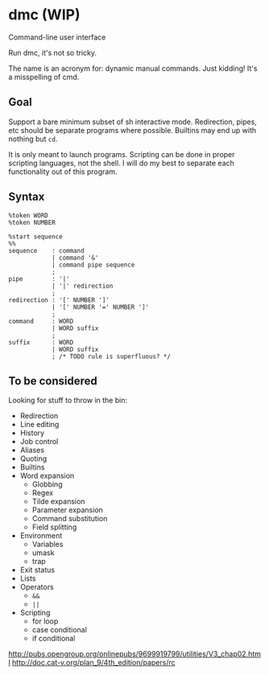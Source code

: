 dmc (WIP)
========
Command-line user interface

Run dmc, it's not so tricky.

The name is an acronym for: dynamic manual commands.
Just kidding! It's a misspelling of cmd.

Goal
----
Support a bare minimum subset of sh interactive mode.
Redirection, pipes, etc should be separate programs where possible.
Builtins may end up with nothing but `cd`.

It is only meant to launch programs.
Scripting can be done in proper scripting languages, not the shell.
I will do my best to separate each functionality out of this program.

Syntax
------
```
%token WORD
%token NUMBER

%start sequence
%%
sequence    : command
            | command '&'
            | command pipe sequence
            ;
pipe        : '|'
            | '|' redirection
            ;
redirection : '[' NUMBER ']'
            | '[' NUMBER '=' NUMBER ']'
            ;
command     : WORD
            | WORD suffix
            ;
suffix      : WORD
            | WORD suffix
            ; /* TODO rule is superfluous? */
```

To be considered
----------------
Looking for stuff to throw in the bin:

* Redirection
* Line editing
* History
* Job control
* Aliases
* Quoting
* Builtins
* Word expansion
  - Globbing
  - Regex
  - Tilde expansion
  - Parameter expansion
  - Command substitution
  - Field splitting
* Environment
  - Variables
  - umask
  - trap
* Exit status
* Lists
* Operators
  - `&&`
  - `||`
* Scripting
  - for loop
  - case conditional
  - if conditional

http://pubs.opengroup.org/onlinepubs/9699919799/utilities/V3_chap02.html
http://doc.cat-v.org/plan_9/4th_edition/papers/rc
